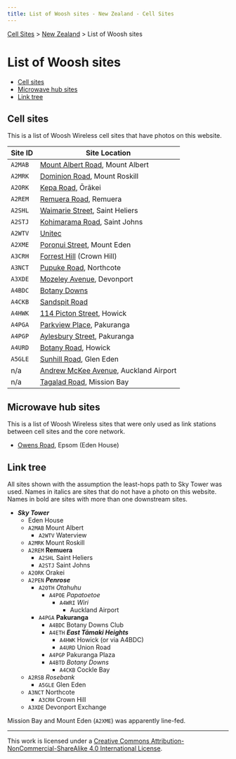 ```yaml
---
title: List of Woosh sites - New Zealand - Cell Sites
---
```


[Cell Sites](../) > [New Zealand](./) > List of Woosh sites

# List of Woosh sites

* [Cell sites](#cell-sites)
* [Microwave hub sites](#microwave-hub-sites)
* [Link tree](#link-tree)

## Cell sites

This is a list of Woosh Wireless cell sites that have photos on this website.

Site ID | Site Location
------- | -------------
`A2MAB` | [Mount Albert Road](./auk/albert-eden/mount-albert#mount-albert-road), Mount Albert
`A2MRK` | [Dominion Road](./auk/puketāpapa/#dominion-road), Mount Roskill
`A2ORK` | [Kepa Road](./auk/ōrākei/ōrākei#152-kepa-road), Ōrākei
`A2REM` | [Remuera Road](./auk/ōrākei/remuera#416-remuera-road), Remuera
`A2SHL` | [Waimarie Street](./auk/ōrākei/saint-heliers#waimarie-street), Saint Heliers
`A2STJ` | [Kohimarama Road](./auk/ōrākei/saint-johns#kohimarama-road), Saint Johns
`A2WTV` | [Unitec](./auk/albert-eden/unitec#building-017)
`A2XME` | [Poronui Street](./auk/albert-eden/mount-eden), Mount Eden
`A3CRH` | [Forrest Hill](./auk/devonport-takapuna/#forrest-hill) (Crown Hill)
`A3NCT` | [Pupuke Road](./auk/kaipātiki/pupuke-road), Northcote
`A3XDE` | [Mozeley Avenue](./auk/devonport-takapuna/devonport#mozeley-avenue), Devonport
`A4BDC` | [Botany Downs](./auk/howick/#botany-downs)
`A4CKB` | [Sandspit Road](./auk/howick/cockle-bay)
`A4HWK` | [114 Picton Street](./auk/howick/howick-village#114-picton-street), Howick
`A4PGA` | [Parkview Place](./auk/howick/pakuranga#parkview-place), Pakuranga
`A4PGP` | [Aylesbury Street](./auk/howick/pakuranga#aylesbury-street), Pakuranga
`A4URD` | [Botany Road](./auk/howick/howick#botany-road), Howick
`A5GLE` | [Sunhill Road](./auk/henderson-massey/#sunhill-road), Glen Eden
n/a     | [Andrew McKee Avenue](./auk/māngere-ōtāhuhu/#andrew-mckee-avenue), Auckland Airport
n/a     | [Tagalad Road](./auk/ōrākei/mission-bay#tagalad-road), Mission Bay

## Microwave hub sites

This is a list of Woosh Wireless sites that were only used as link stations between cell sites and the core network.

* [Owens Road](./auk/albert-eden/epsom#75-owens-road), Epsom (Eden House)

## Link tree

All sites shown with the assumption the least-hops path to Sky Tower was used. Names in italics are sites that do not
have a photo on this website. Names in bold are sites with more than one downstream sites.

* __*Sky Tower*__
    * Eden House
    * `A2MAB` Mount Albert
        * `A2WTV` Waterview
    * `A2MRK` Mount Roskill
    * `A2REM` __Remuera__
        * `A2SHL` Saint Heliers
        * `A2STJ` Saint Johns
    * `A2ORK` Orakei
    * `A2PEN` __*Penrose*__
        * `A2OTH` *Otahuhu*
            * `A4POE` *Papatoetoe*
                * `A4WRI` *Wiri*
                    * Auckland Airport
        * `A4PGA` __Pakuranga__
            * `A4BDC` Botany Downs Club
            * `A4ETH` __*East Tāmaki Heights*__
                * `A4HWK` Howick (or via A4BDC)
                * `A4URD` Union Road
            * `A4PGP` Pakuranga Plaza
            * `A4BTD` *Botany Downs*
                * `A4CKB` Cockle Bay
    * `A2RSB` *Rosebank*
        * `A5GLE` Glen Eden
    * `A3NCT` Northcote
        * `A3CRH` Crown Hill
    * `A3XDE` Devonport Exchange

Mission Bay and Mount Eden (`A2XME`) was apparently line-fed.

---

This work is licensed under a [Creative Commons Attribution-NonCommercial-ShareAlike 4.0 International License](http://creativecommons.org/licenses/by-nc-sa/4.0/).
